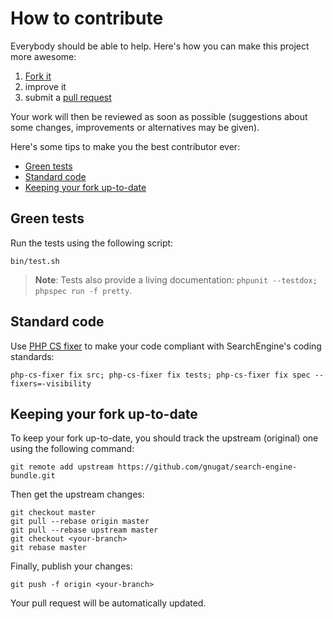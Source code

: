 # How to contribute

Everybody should be able to help. Here's how you can make this project more
awesome:

1. [Fork it](https://github.com/gnugat/search-engine-bundle/fork_select)
2. improve it
3. submit a [pull request](https://help.github.com/articles/creating-a-pull-request)

Your work will then be reviewed as soon as possible (suggestions about some
changes, improvements or alternatives may be given).

Here's some tips to make you the best contributor ever:

* [Green tests](#green-tests)
* [Standard code](#standard-code)
* [Keeping your fork up-to-date](#keeping-your-fork-up-to-date)

## Green tests

Run the tests using the following script:

    bin/test.sh

> **Note**: Tests also provide a living documentation: `phpunit --testdox; phpspec run -f pretty`.

## Standard code

Use [PHP CS fixer](http://cs.sensiolabs.org/) to make your code compliant with
SearchEngine's coding standards:

    php-cs-fixer fix src; php-cs-fixer fix tests; php-cs-fixer fix spec --fixers=-visibility

## Keeping your fork up-to-date

To keep your fork up-to-date, you should track the upstream (original) one
using the following command:

    git remote add upstream https://github.com/gnugat/search-engine-bundle.git

Then get the upstream changes:

    git checkout master
    git pull --rebase origin master
    git pull --rebase upstream master
    git checkout <your-branch>
    git rebase master

Finally, publish your changes:

    git push -f origin <your-branch>

Your pull request will be automatically updated.
